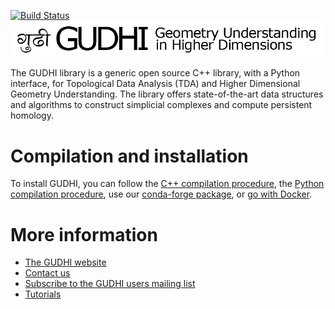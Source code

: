 
[![Build Status](https://travis-ci.org/GUDHI/gudhi-devel.svg?branch=master)](https://travis-ci.org/GUDHI/gudhi-devel)
![GUDHI](src/common/doc/Gudhi_banner.png "Topological Data Analysis (TDA) and Higher Dimensional Geometry Understanding")

The GUDHI library is a generic open source C++ library, with a Python interface, for Topological Data Analysis (TDA) and Higher Dimensional Geometry Understanding. The library offers state-of-the-art data structures and algorithms to construct simplicial complexes and compute persistent homology.

# Compilation and installation

To install GUDHI, you can follow the [C++ compilation procedure](https://gudhi.inria.fr/doc/latest/installation.html), the [Python compilation procedure](https://gudhi.inria.fr/python/latest/installation.html), use our [conda-forge package](https://gudhi.inria.fr/conda/), or [go with Docker](https://gudhi.inria.fr/dockerfile/).

# More information

* [The GUDHI website](https://gudhi.inria.fr/)
* [Contact us](https://gudhi.inria.fr/contact/)
* [Subscribe to the GUDHI users mailing list](https://gudhi.inria.fr/keepintouch/)
* [Tutorials](https://gudhi.inria.fr/tutorials/)
